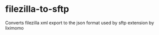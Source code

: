 # filezilla-to-sftp
Converts filezilla xml export to the json format used by sftp extension by liximomo
